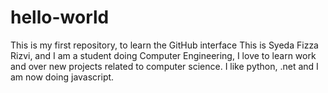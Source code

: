 # hello-world
This is my first repository, to learn the GitHub interface
This is Syeda Fizza Rizvi, and I am a student doing Computer Engineering, I love to learn work and over new projects related to computer science. I like python, .net and I am now doing javascript.
